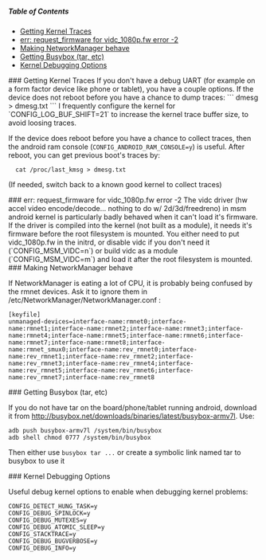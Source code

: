 ##### Table of Contents  
* [Getting Kernel Traces](#kerneltraces)
* [err: request_firmware for vidc_1080p.fw error -2](#vidcfwerr)
* [Making NetworkManager behave](#networkmanager)
* [Getting Busybox (tar, etc)](#busybox)
* [Kernel Debugging Options](kerneldbgopt)

<a name="kerneltraces"/>
### Getting Kernel Traces
If you don't have a debug UART (for example on a form factor device like phone or tablet), you have a couple options.  If the device does not reboot before you have a chance to dump traces:
```
  dmesg > dmesg.txt
```
I frequently configure the kernel for `CONFIG_LOG_BUF_SHIFT=21` to increase the kernel trace buffer size, to avoid loosing traces.

If the device does reboot before you have a chance to collect traces, then the android ram console (`CONFIG_ANDROID_RAM_CONSOLE=y`) is useful.  After reboot, you can get previous boot's traces by:
```
  cat /proc/last_kmsg > dmesg.txt
```
(If needed, switch back to a known good kernel to collect traces)

<a name="vidcfwerr"/>
### err: request_firmware for vidc_1080p.fw error -2
The vidc driver (hw accel video encode/decode... nothing to do w/ 2d/3d/freedreno) in msm android kernel is particularly badly behaved when it can't load it's firmware.  If the driver is compiled into the kernel (not built as a module), it needs it's firmware before the root filesystem is mounted.  You either need to put vidc_1080p.fw in the initrd, or disable vidc if you don't need it (`CONFIG_MSM_VIDC=n`) or build vidc as a module (`CONFIG_MSM_VIDC=m`) and load it after the root filesystem is mounted.

<a name="networkmanager"/>
### Making NetworkManager behave

If NetworkManager is eating a lot of CPU, it is probably being confused by the rmnet devices. Ask it to ignore them in /etc/NetworkManager/NetworkManager.conf :

    [keyfile]
    unmanaged-devices=interface-name:rmnet0;interface-name:rmnet1;interface-name:rmnet2;interface-name:rmnet3;interface-name:rmnet4;interface-name:rmnet5;interface-name:rmnet6;interface-name:rmnet7;interface-name:rmnet8;interface-name:rmnet_smux0;interface-name:rev_rmnet0;interface-name:rev_rmnet1;interface-name:rev_rmnet2;interface-name:rev_rmnet3;interface-name:rev_rmnet4;interface-name:rev_rmnet5;interface-name:rev_rmnet6;interface-name:rev_rmnet7;interface-name:rev_rmnet8

<a name="busybox"/>
### Getting Busybox (tar, etc)

If you do not have tar on the board/phone/tablet running android, download it from http://busybox.net/downloads/binaries/latest/busybox-armv7l. Use: 

    adb push busybox-armv7l /system/bin/busybox
    adb shell chmod 0777 /system/bin/busybox

Then either use `busybox tar ...` or create a symbolic link named tar to busybox to use it

<a name="kerneldbgopt"/>
### Kernel Debugging Options

Useful debug kernel options to enable when debugging kernel problems:

    CONFIG_DETECT_HUNG_TASK=y
    CONFIG_DEBUG_SPINLOCK=y
    CONFIG_DEBUG_MUTEXES=y
    CONFIG_DEBUG_ATOMIC_SLEEP=y
    CONFIG_STACKTRACE=y
    CONFIG_DEBUG_BUGVERBOSE=y
    CONFIG_DEBUG_INFO=y
